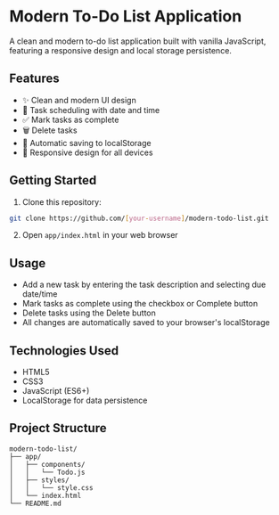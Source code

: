 # Modern To-Do List Application

A clean and modern to-do list application built with vanilla JavaScript, featuring a responsive design and local storage persistence.

## Features

- ✨ Clean and modern UI design
- 📅 Task scheduling with date and time
- ✅ Mark tasks as complete
- 🗑️ Delete tasks
- 💾 Automatic saving to localStorage
- 📱 Responsive design for all devices

## Getting Started

1. Clone this repository:
```bash
git clone https://github.com/[your-username]/modern-todo-list.git
```

2. Open `app/index.html` in your web browser

## Usage

- Add a new task by entering the task description and selecting due date/time
- Mark tasks as complete using the checkbox or Complete button
- Delete tasks using the Delete button
- All changes are automatically saved to your browser's localStorage

## Technologies Used

- HTML5
- CSS3
- JavaScript (ES6+)
- LocalStorage for data persistence

## Project Structure

```
modern-todo-list/
├── app/
│   ├── components/
│   │   └── Todo.js
│   ├── styles/
│   │   └── style.css
│   └── index.html
└── README.md
``` 